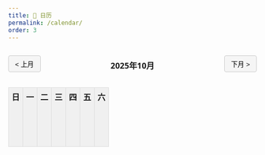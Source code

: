 ```yaml
---
title: 📅 日历
permalink: /calendar/
order: 3
---
```


<style>
/* 日历整体容器，限制宽度，避免撑开侧边栏 */
.calendar-container {
  max-width: 900px; /* 最大宽度 */
  margin: auto;
  overflow-x: auto; /* 内容过宽允许水平滚动 */
  font-family: "Segoe UI", Tahoma, Geneva, Verdana, sans-serif;
}

/* 表头和导航按钮 */
.calendar-header {
  display: flex;
  justify-content: space-between;
  align-items: center;
  margin-bottom: 1rem;
}
.calendar-header button {
  padding: 0.4rem 0.8rem;
  cursor: pointer;
  border: 1px solid #ccc;
  background-color: #f5f5f5;
  border-radius: 4px;
  transition: 0.2s;
}
.calendar-header button:hover {
  background-color: #e0e0e0;
}

/* 表格样式 */
.calendar-container table.calendar {
  width: 100%;
  border-collapse: collapse;
  table-layout: fixed; /* 固定列宽，避免撑开 */
  text-align: center;
}
.calendar-container table th,
.calendar-container table td {
  border: 1px solid #ddd;
  padding: 6px;
  vertical-align: top;
  height: 120px; /* 固定高度 */
  overflow: hidden;
}
.calendar-container table th {
  background-color: #f0f0f0;
}

/* 今天高亮 */
.today {
  background-color: #4fc3f7 !important;
  color: #fff;
}

/* 多事件容器 */
.events-container {
  display: flex;
  flex-direction: column;
  max-height: 90px; /* 限制高度，多余事件隐藏 */
  overflow: hidden;
}

/* 单个事件样式 */
.event {
  display: block;
  font-size: 0.75rem;
  border-radius: 4px;
  padding: 2px 4px;
  margin-top: 2px;
  white-space: nowrap;
  overflow: hidden;
  text-overflow: ellipsis;
}
.event.homework { background-color: #f28b82; color: #fff; }
.event.test { background-color: #fbbc04; color: #fff; }
.event.activity { background-color: #34a853; color: #fff; }

/* 响应式优化 */
@media (max-width: 768px) {
  .calendar-container {
    max-width: 100%;
  }
  .calendar-container table th,
  .calendar-container table td {
    font-size: 0.65rem;
    height: 80px;
  }
}
</style>

<div class="calendar-container">
  <div class="calendar-header">
    <button id="prevMonth">&lt; 上月</button>
    <h3 id="monthTitle">2025年10月</h3>
    <button id="nextMonth">下月 &gt;</button>
  </div>
  <table class="calendar">
    <thead>
      <tr>
        <th>日</th><th>一</th><th>二</th><th>三</th><th>四</th><th>五</th><th>六</th>
      </tr>
    </thead>
    <tbody id="calendarBody">
    </tbody>
  </table>
</div>

<script>
const calendarData = {{ site.data.calendar | jsonify }};
let year = 2025;
let month = 10;

function renderCalendar() {
  const firstDay = new Date(year, month - 1, 1).getDay();
  const lastDay = new Date(year, month, 0).getDate();
  const tbody = document.getElementById("calendarBody");
  tbody.innerHTML = "";
  let dayCounter = 1;

  for (let week = 0; week < 6; week++) {
    const tr = document.createElement("tr");
    for (let d = 0; d < 7; d++) {
      const td = document.createElement("td");
      if ((week === 0 && d < firstDay) || dayCounter > lastDay) {
        td.innerHTML = "";
      } else {
        const dateStr = `${year}-${String(month).padStart(2,"0")}-${String(dayCounter).padStart(2,"0")}`;
        td.innerHTML = `<strong>${dayCounter}</strong>`;

        const events = calendarData.filter(e => e.date === dateStr);
        if (events.length) {
          const container = document.createElement("div");
          container.className = "events-container";
          events.forEach(ev => {
            const span = document.createElement("span");
            span.className = "event " + (ev.type || "");
            span.title = ev.event; // 鼠标悬停显示完整内容
            span.textContent = ev.event;
            container.appendChild(span);
          });
          td.appendChild(container);
        }

        const today = new Date();
        if (today.getFullYear() === year && today.getMonth()+1 === month && today.getDate() === dayCounter) {
          td.classList.add("today");
        }

        dayCounter++;
      }
      tr.appendChild(td);
    }
    tbody.appendChild(tr);
  }
  document.getElementById("monthTitle").textContent = `${year}年${month}月`;
}

document.getElementById("prevMonth").addEventListener("click", ()=>{
  month--;
  if(month < 1){ month=12; year--; }
  renderCalendar();
});
document.getElementById("nextMonth").addEventListener("click", ()=>{
  month++;
  if(month > 12){ month=1; year++; }
  renderCalendar();
});

renderCalendar();
</script>
